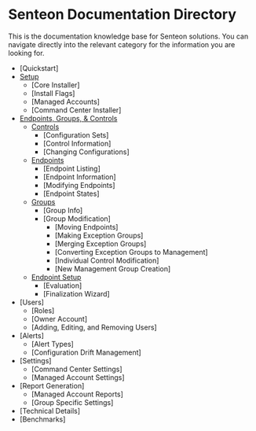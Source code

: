 # Senteon Documentation Directory
This is the documentation knowledge base for Senteon solutions. You can navigate directly into the relevant category for the information you are looking for. 


- [Quickstart]
- [Setup](installation.md)
  - [Core Installer]
  - [Install Flags]
  - [Managed Accounts]
  - [Command Center Installer]
- [Endpoints, Groups, & Controls](EndpointConfiguration.md)
  - [Controls](EndpointConfiguration.md#controls)
    - [Configuration Sets]
    - [Control Information]
    - [Changing Configurations]
  - [Endpoints](EndpointConfiguration.md#endpoints)
    - [Endpoint Listing]
    - [Endpoint Information]
    - [Modifying Endpoints]
    - [Endpoint States]
  - [Groups](EndpointConfiguration.md#groups)
    - [Group Info]
    - [Group Modification]
      - [Moving Endpoints]
      - [Making Exception Groups]
      - [Merging Exception Groups]
      - [Converting Exception Groups to Management]
      - [Individual Control Modification]
      - [New Management Group Creation]
  - [Endpoint Setup](EndpointConfiguration.md#setup)
    - [Evaluation]
    - [Finalization Wizard]
- [Users]
  - [Roles]
  - [Owner Account]
  - [Adding, Editing, and Removing Users]
- [Alerts]
  - [Alert Types]
  - [Configuration Drift Management]
- [Settings]
  - [Command Center Settings]
  - [Managed Account Settings]
- [Report Generation]
  - [Managed Account Reports]
  - [Group Specific Settings] 
- [Technical Details]
-   [Benchmarks]
